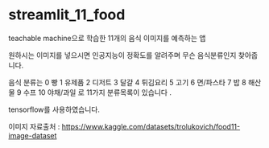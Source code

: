 # streamlit_11_food

teachable machine으로 학습한 11개의 음식 이미지를 예측하는 앱

원하시는 이미지를 넣으시면 인공지능이 정확도를 알려주며 무슨 음식분류인지 찾아줍니다.

음식 분류는 
0 빵
1 유제품
2 디저트
3 달걀
4 튀김요리
5 고기
6 면/파스타
7 밥
8 해산물
9 수프
10 야채/과일 로 11가지 분류목록이 있습니다 .

tensorflow를 사용하였습니다.

이미지 자료출처 : https://www.kaggle.com/datasets/trolukovich/food11-image-dataset
